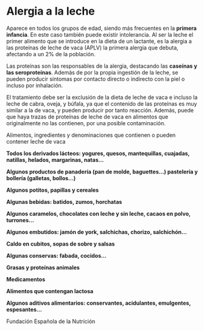 # Alergia a la leche

Aparece en todos los grupos de edad, siendo más frecuentes en la **primera infancia**. En este caso también puede existir intolerancia. Al ser la leche el primer alimento que se introduce en la dieta de un lactante, es la alergia a las proteínas de leche de vaca (APLV) la primera alergia que debuta, afectando a un 2% de la población.

Las proteínas son las responsables de la alergia, destacando las **caseínas y las seroproteínas**. Además de por la propia ingestión de la leche, se pueden producir síntomas por contacto directo o indirecto con la piel o incluso por inhalación.

El tratamiento debe ser la exclusión de la dieta de leche de vaca e incluso la leche de cabra, oveja, y búfala, ya que el contenido de las proteínas es muy similar a la de vaca, y pueden producir por tanto reacción. Además, puede que haya trazas de proteínas de leche de vaca en alimentos que originalmente no las contienen, por una posible contaminación.

Alimentos, ingredientes y denominaciones que contienen o pueden contener leche de vaca

**Todos los derivados lácteos: yogures, quesos, mantequillas, cuajadas, natillas, helados, margarinas, natas…**

**Algunos productos de panadería (pan de molde, baguettes...) pastelería y bollería (galletas, bollos…)**

**Algunos potitos, papillas y cereales**

**Algunas bebidas: batidos, zumos, horchatas**

**Algunos caramelos, chocolates con leche y sin leche, cacaos en polvo, turrones…**

**Algunos embutidos: jamón de york, salchichas, chorizo, salchichón…**

**Caldo en cubitos, sopas de sobre y salsas**

**Algunas conservas: fabada, cocidos…**

**Grasas y proteínas animales**

**Medicamentos**

**Alimentos que contengan lactosa**

**Algunos aditivos alimentarios: conservantes, acidulantes, emulgentes, espesantes…**

Fundación Española de la Nutrición